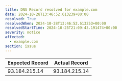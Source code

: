 ```yaml
---
title: DNS Record resolved for example.com
date: 2024-10-28T13:46:52.613239+00:00
resolved: True
resolvedWhen: 2024-10-28T13:46:52.613253+00:00
resolvedStartTime: 2024-10-25T21:09:43.191474+00:00
severity: notice
affected:
  - example.com
section: issue
---
```


| Expected Record  | Actual Record  |
|------------------|----------------|
| 93.184.215.14 | 93.184.215.14 |
